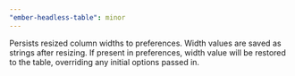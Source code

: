 ```yaml
---
"ember-headless-table": minor
---
```


Persists resized column widths to preferences.
Width values are saved as strings after resizing.
If present in preferences, width value will be 
restored to the table, overriding any initial options 
passed in.
